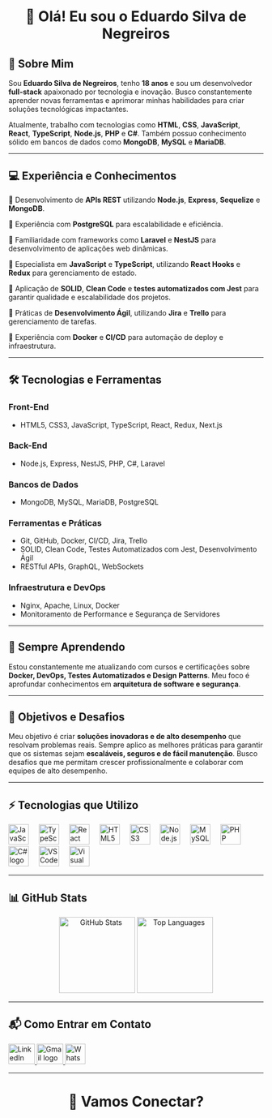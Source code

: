 <h1 align="center">👋 Olá! Eu sou o Eduardo Silva de Negreiros</h1>

## 🌟 Sobre Mim

Sou **Eduardo Silva de Negreiros**, tenho **18 anos** e sou um desenvolvedor **full-stack** apaixonado por tecnologia e inovação. Busco constantemente aprender novas ferramentas e aprimorar minhas habilidades para criar soluções tecnológicas impactantes.

Atualmente, trabalho com tecnologias como **HTML**, **CSS**, **JavaScript**, **React**, **TypeScript**, **Node.js**, **PHP** e **C#**. Também possuo conhecimento sólido em bancos de dados como **MongoDB**, **MySQL** e **MariaDB**.

---

## 💻 Experiência e Conhecimentos

🔹 Desenvolvimento de **APIs REST** utilizando **Node.js**, **Express**, **Sequelize** e **MongoDB**.

🔹 Experiência com **PostgreSQL** para escalabilidade e eficiência.

🔹 Familiaridade com frameworks como **Laravel** e **NestJS** para desenvolvimento de aplicações web dinâmicas.

🔹 Especialista em **JavaScript** e **TypeScript**, utilizando **React Hooks** e **Redux** para gerenciamento de estado.

🔹 Aplicação de **SOLID**, **Clean Code** e **testes automatizados com Jest** para garantir qualidade e escalabilidade dos projetos.

🔹 Práticas de **Desenvolvimento Ágil**, utilizando **Jira** e **Trello** para gerenciamento de tarefas.

🔹 Experiência com **Docker** e **CI/CD** para automação de deploy e infraestrutura.

---

## 🛠️ Tecnologias e Ferramentas

### **Front-End**
- HTML5, CSS3, JavaScript, TypeScript, React, Redux, Next.js

### **Back-End**
- Node.js, Express, NestJS, PHP, C#, Laravel

### **Bancos de Dados**
- MongoDB, MySQL, MariaDB, PostgreSQL

### **Ferramentas e Práticas**
- Git, GitHub, Docker, CI/CD, Jira, Trello
- SOLID, Clean Code, Testes Automatizados com Jest, Desenvolvimento Ágil
- RESTful APIs, GraphQL, WebSockets

### **Infraestrutura e DevOps**
- Nginx, Apache, Linux, Docker
- Monitoramento de Performance e Segurança de Servidores

---

## 🌱 Sempre Aprendendo

Estou constantemente me atualizando com cursos e certificações sobre **Docker, DevOps, Testes Automatizados e Design Patterns**. Meu foco é aprofundar conhecimentos em **arquitetura de software e segurança**.

---

## 🚀 Objetivos e Desafios

Meu objetivo é criar **soluções inovadoras e de alto desempenho** que resolvam problemas reais. Sempre aplico as melhores práticas para garantir que os sistemas sejam **escaláveis, seguros e de fácil manutenção**. Busco desafios que me permitam crescer profissionalmente e colaborar com equipes de alto desempenho.

---

## ⚡ Tecnologias que Utilizo

<div align="left">
  <img src="https://cdn.jsdelivr.net/gh/devicons/devicon/icons/javascript/javascript-original.svg" height="40" alt="JavaScript logo" />
  <img width="12" />
  <img src="https://cdn.jsdelivr.net/gh/devicons/devicon/icons/typescript/typescript-original.svg" height="40" alt="TypeScript logo" />
  <img width="12" />
  <img src="https://cdn.jsdelivr.net/gh/devicons/devicon/icons/react/react-original.svg" height="40" alt="React logo" />
  <img width="12" />
  <img src="https://cdn.jsdelivr.net/gh/devicons/devicon/icons/html5/html5-original.svg" height="40" alt="HTML5 logo" />
  <img width="12" />
  <img src="https://cdn.jsdelivr.net/gh/devicons/devicon/icons/css3/css3-original.svg" height="40" alt="CSS3 logo" />
  <img width="12" />
  <img src="https://cdn.jsdelivr.net/gh/devicons/devicon/icons/nodejs/nodejs-original.svg" height="40" alt="Node.js logo" />
  <img width="12" />
  <img src="https://cdn.jsdelivr.net/gh/devicons/devicon/icons/mysql/mysql-original.svg" height="40" alt="MySQL logo" />
  <img width="12" />
  <img src="https://cdn.jsdelivr.net/gh/devicons/devicon/icons/php/php-original.svg" height="40" alt="PHP logo" />
  <img width="12" />
  <img src="https://cdn.jsdelivr.net/gh/devicons/devicon/icons/csharp/csharp-original.svg" height="40" alt="C# logo" />
  <img width="12" />
  <img src="https://cdn.jsdelivr.net/gh/devicons/devicon/icons/vscode/vscode-original.svg" height="40" alt="VSCode logo" />
  <img width="12" />
  <img src="https://cdn.jsdelivr.net/gh/devicons/devicon/icons/visualstudio/visualstudio-plain.svg" height="40" alt="Visual Studio logo" />
</div>

---

## 📊 GitHub Stats

<div align="center">
  <img src="https://github-readme-stats.vercel.app/api?username=EduardoSilvaNegreiros&show_icons=true&include_all_commits=true&count_private=true&theme=vue&hide_border=false" height="150" alt="GitHub Stats" />
  <img src="https://github-readme-stats.vercel.app/api/top-langs?username=EduardoSilvaNegreiros&layout=compact&theme=vue&hide_border=false" height="150" alt="Top Languages" />
</div>

---

## 📬 Como Entrar em Contato

<div align="left">
  <a href="https://www.linkedin.com/in/eduardonegreiross" target="_blank">
    <img src="https://raw.githubusercontent.com/maurodesouza/profile-readme-generator/master/src/assets/icons/social/linkedin/default.svg" width="52" height="40" alt="LinkedIn logo" />
  </a>
  <a href="mailto:edunegreiross@gmail.com" target="_blank">
    <img src="https://raw.githubusercontent.com/maurodesouza/profile-readme-generator/master/src/assets/icons/social/gmail/default.svg" width="52" height="40" alt="Gmail logo" />
  </a>
  <a href="https://wa.me/5511992252201" target="_blank">
    <img src="https://img.icons8.com/color/48/000000/whatsapp.png" width="40" alt="WhatsApp logo" />
  </a>
</div>

---

<h1 align="center">🚀 Vamos Conectar?</h1>
